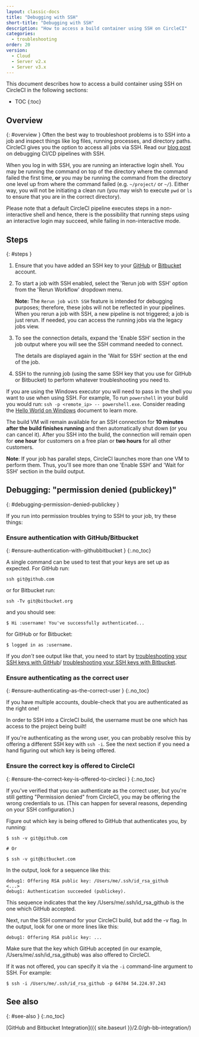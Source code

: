 ```yaml
---
layout: classic-docs
title: "Debugging with SSH"
short-title: "Debugging with SSH"
description: "How to access a build container using SSH on CircleCI"
categories:
  - troubleshooting
order: 20
version:
  - Cloud
  - Server v2.x
  - Server v3.x
---
```


This document describes how to access a build container using SSH on CircleCI in the following sections:

* TOC
{:toc}

## Overview
{: #overview }
Often the best way to troubleshoot problems is to SSH into a job and inspect things like log files, running processes, and directory paths. CircleCI gives you the option to access all jobs via SSH. Read our [blog post](https://circleci.com/blog/debugging-ci-cd-pipelines-with-ssh-access/) on debugging CI/CD pipelines with SSH.

When you log in with SSH, you are running an interactive login shell. You may be running the command on top of the directory where the command failed the first time, **or** you may be running the command from the directory one level up from where the command failed (e.g. `~/project/` or `~/`). Either way, you will not be initiating a clean run (you may wish to execute `pwd` or `ls` to ensure that you are in the correct directory).

Please note that a default CircleCI pipeline executes steps in a non-interactive shell and hence, there is the possibility that running steps using an interactive login may succeed, while failing in non-interactive mode.

## Steps
{: #steps }

1. Ensure that you have added an SSH key to your [GitHub](https://help.github.com/articles/adding-a-new-ssh-key-to-your-github-account/) or [Bitbucket](https://confluence.atlassian.com/bitbucket/set-up-an-ssh-key-728138079.html) account.

2. To start a job with SSH enabled, select the 'Rerun job with SSH' option from the 'Rerun Workflow' dropdown menu.

     **Note:** The `Rerun job with SSH` feature is intended for debugging purposes; therefore, these jobs will not be reflected in your pipelines. When you rerun a job with SSH, a new pipeline is not triggered; a job is just rerun. If needed, you can access the running jobs via the legacy jobs view.

3. To see the connection details, expand the 'Enable SSH' section in the job output where you will see the SSH command needed to connect.

     The details are displayed again in the 'Wait for SSH' section at the end of the job.

4. SSH to the running job (using the same SSH key that you use for GitHub or Bitbucket) to perform whatever troubleshooting you need to.

If you are using the Windows executor you will need to pass in the shell you want to use when using SSH. For example, To run  `powershell` in your build you would run: `ssh -p <remote_ip> -- powershell.exe`. Consider reading the [Hello World on Windows]({{site.baseurl}}/2.0/hello-world-windows) document to learn more.

The build VM will remain available for an SSH connection for **10 minutes after the build finishes running** and then automatically shut down (or you can cancel it). After you SSH into the build, the connection will remain open for **one hour** for customers on a free plan or **two hours** for all other customers.

**Note**: If your job has parallel steps, CircleCI launches more than one VM to perform them. Thus, you'll see more than one 'Enable SSH' and 'Wait for SSH' section in the build output.

## Debugging: "permission denied (publickey)"
{: #debugging-permission-denied-publickey }

If you run into permission troubles trying to SSH to your job, try these things:

### Ensure authentication with GitHub/Bitbucket
{: #ensure-authentication-with-githubbitbucket }
{:.no_toc}

A single command can be used to test that your keys are set up as expected. For GitHub run:

```
ssh git@github.com
```

or for Bitbucket run:

```
ssh -Tv git@bitbucket.org
```

and you should see:

```
$ Hi :username! You've successfully authenticated...
```

for GitHub or for Bitbucket:

```
$ logged in as :username.
```

If you _don't_ see output like that, you need to start by [troubleshooting your SSH keys with GitHub](https://help.github.com/articles/error-permission-denied-publickey)/ [troubleshooting your SSH keys with Bitbucket](https://confluence.atlassian.com/bitbucket/troubleshoot-ssh-issues-271943403.html).

### Ensure authenticating as the correct user
{: #ensure-authenticating-as-the-correct-user }
{:.no_toc}

If you have multiple accounts, double-check that you are authenticated as the right one!

In order to SSH into a CircleCI build, the username must be one which has access to the project being built!

If you're authenticating as the wrong user, you can probably resolve this by offering a different SSH key with `ssh -i`. See the next section if you need a hand figuring out which key is being offered.

### Ensure the correct key is offered to CircleCI
{: #ensure-the-correct-key-is-offered-to-circleci }
{:.no_toc}

If you've verified that you can authenticate as the correct user, but you're still getting "Permission denied" from CircleCI, you may be offering the wrong credentials to us. (This can happen for several reasons, depending on your SSH configuration.)

Figure out which key is being offered to GitHub that authenticates you, by running:

```
$ ssh -v git@github.com

# Or

$ ssh -v git@bitbucket.com
```

In the output, look for a sequence like this:

```
debug1: Offering RSA public key: /Users/me/.ssh/id_rsa_github
<...>
debug1: Authentication succeeded (publickey).
```

This sequence indicates that the key /Users/me/.ssh/id_rsa_github is the one which GitHub accepted.

Next, run the SSH command for your CircleCI build, but add the -v flag. In the output, look for one or more lines like this:

```
debug1: Offering RSA public key: ...
```

Make sure that the key which GitHub accepted (in our example, /Users/me/.ssh/id_rsa_github) was also offered to CircleCI.

If it was not offered, you can specify it via the `-i` command-line argument to SSH. For example:

```
$ ssh -i /Users/me/.ssh/id_rsa_github -p 64784 54.224.97.243
```

## See also
{: #see-also }
{:.no_toc}

[GitHub and Bitbucket Integration]({{ site.baseurl }}/2.0/gh-bb-integration/)
